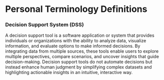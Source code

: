 # Personal Terminology Definitions

### Decision Support System (DSS)

A decision support tool is a software application or system that provides individuals or organizations with the ability to analyze data, visualize information, and evaluate options to make informed decisions. By integrating data from multiple sources, these tools enable users to explore multiple perspectives, compare scenarios, and uncover insights that guide decision-making. Decision support tools do not automate decisions but instead enhance human judgment by simplifying complex datasets and highlighting actionable insights in an intuitive, interactive way.




